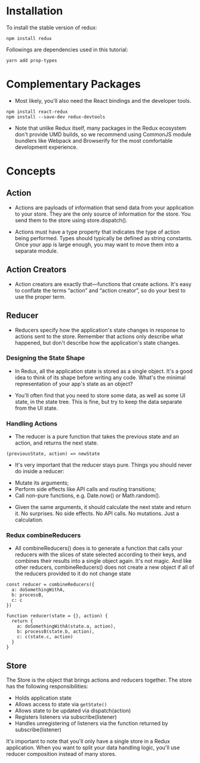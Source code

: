 # Installation

To install the stable version of redux:
```
npm install redux
```

Followings are dependencies used in this tutorial:
```
yarn add prop-types
```

# Complementary Packages
* Most likely, you'll also need the React bindings and the developer tools.
```
npm install react-redux
npm install --save-dev redux-devtools
```
* Note that unlike Redux itself, many packages in the Redux ecosystem don't provide UMD builds, so we recommend using CommonJS module bundlers like Webpack and Browserify for the most comfortable development experience.

# Concepts

## Action
- Actions are payloads of information that send data from your application to your store. They are the only source of information for the store. You send them to the store using store.dispatch().

- Actions must have a type property that indicates the type of action being performed. Types should typically be defined as string constants. Once your app is large enough, you may want to move them into a separate module.

## Action Creators
- Action creators are exactly that—functions that create actions. It's easy to conflate the terms “action” and “action creator”, so do your best to use the proper term.

## Reducer
- Reducers specify how the application's state changes in response to actions sent to the store. Remember that actions only describe what happened, but don't describe how the application's state changes.

### Designing the State Shape
- In Redux, all the application state is stored as a single object. It's a good idea to think of its shape before writing any code. What's the minimal representation of your app's state as an object?

- You'll often find that you need to store some data, as well as some UI state, in the state tree. This is fine, but try to keep the data separate from the UI state.

### Handling Actions
- The reducer is a pure function that takes the previous state and an action, and returns the next state.

```
(previousState, action) => newState
```

- It's very important that the reducer stays pure. Things you should never do inside a reducer:
* Mutate its arguments;
* Perform side effects like API calls and routing transitions;
* Call non-pure functions, e.g. Date.now() or Math.random().

- Given the same arguments, it should calculate the next state and return it. No surprises. No side effects. No API calls. No mutations. Just a calculation.

### Redux combineReducers
- All combineReducers() does is to generate a function that calls your reducers with the slices of state selected according to their keys, and combines their results into a single object again. It's not magic. And like other reducers, combineReducers() does not create a new object if all of the reducers provided to it do not change state

```
const reducer = combineReducers({
  a: doSomethingWithA,
  b: processB,
  c: c
})
```

```
function reducer(state = {}, action) {
  return {
    a: doSomethingWithA(state.a, action),
    b: processB(state.b, action),
    c: c(state.c, action)
  }
}
```

## Store

The Store is the object that brings actions and reducers together. The store has the following responsibilities:

* Holds application state
* Allows access to state via ```getState()```
* Allows state to be updated via dispatch(action)
* Registers listeners via subscribe(listener)
* Handles unregistering of listeners via the function returned by subscribe(listener)

It's important to note that you'll only have a single store in a Redux application. When you want to split your data handling logic, you'll use reducer composition instead of many stores.
